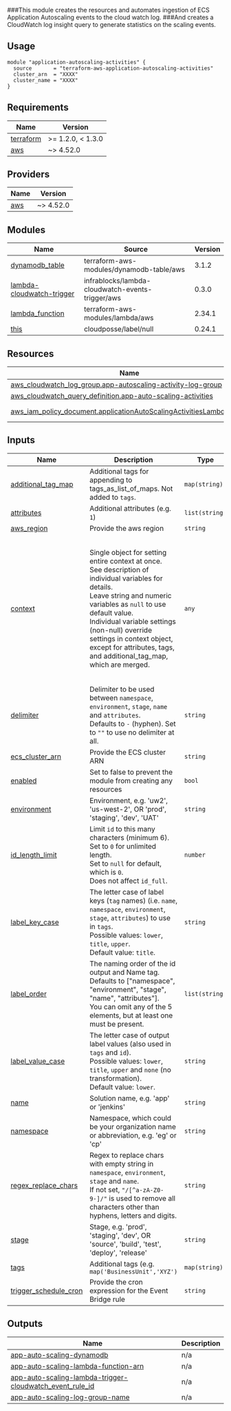 ###This module creates the resources and automates ingestion of ECS  Application Autoscaling events to the cloud watch log.
###And creates a CloudWatch log insight query to generate statistics on the scaling events.


## Usage

```hcl
module "application-autoscaling-activities" {
  source       = "terraform-aws-application-autoscaling-activities"
  cluster_arn  = "XXXX"
  cluster_name = "XXXX"
}
```

## Requirements

| Name | Version |
|------|---------|
| <a name="requirement_terraform"></a> [terraform](#requirement\_terraform) | \>= 1.2.0, < 1.3.0 |
| <a name="requirement_aws"></a> [aws](#requirement\_aws) | ~> 4.52.0 |

## Providers

| Name | Version |
|------|---------|
| <a name="provider_aws"></a> [aws](#provider\_aws) | ~> 4.52.0 |

## Modules

| Name | Source | Version |
|------|--------|---------|
| <a name="module_dynamodb_table"></a> [dynamodb\_table](#module\_dynamodb\_table) | terraform-aws-modules/dynamodb-table/aws | 3.1.2 |
| <a name="module_lambda-cloudwatch-trigger"></a> [lambda-cloudwatch-trigger](#module\_lambda-cloudwatch-trigger) | infrablocks/lambda-cloudwatch-events-trigger/aws | 0.3.0 |
| <a name="module_lambda_function"></a> [lambda\_function](#module\_lambda\_function) | terraform-aws-modules/lambda/aws | 2.34.1 |
| <a name="module_this"></a> [this](#module\_this) | cloudposse/label/null | 0.24.1 |

## Resources

| Name | Type |
|------|------|
| [aws_cloudwatch_log_group.app-autoscaling-activity-log-group](https://registry.terraform.io/providers/hashicorp/aws/latest/docs/resources/cloudwatch_log_group) | resource |
| [aws_cloudwatch_query_definition.app-auto-scaling-activities](https://registry.terraform.io/providers/hashicorp/aws/latest/docs/resources/cloudwatch_query_definition) | resource |
| [aws_iam_policy_document.applicationAutoScalingActivitiesLambdaPolicy](https://registry.terraform.io/providers/hashicorp/aws/latest/docs/data-sources/iam_policy_document) | data source |

## Inputs

| Name | Description | Type | Default | Required |
|------|-------------|------|---------|:--------:|
| <a name="input_additional_tag_map"></a> [additional\_tag\_map](#input\_additional\_tag\_map) | Additional tags for appending to tags\_as\_list\_of\_maps. Not added to `tags`. | `map(string)` | `{}` | no |
| <a name="input_attributes"></a> [attributes](#input\_attributes) | Additional attributes (e.g. `1`) | `list(string)` | `[]` | no |
| <a name="input_aws_region"></a> [aws\_region](#input\_aws\_region) | Provide the aws region | `string` | `"us-west-2"` | no |
| <a name="input_context"></a> [context](#input\_context) | Single object for setting entire context at once.<br>See description of individual variables for details.<br>Leave string and numeric variables as `null` to use default value.<br>Individual variable settings (non-null) override settings in context object,<br>except for attributes, tags, and additional\_tag\_map, which are merged. | `any` | <pre>{<br>  "additional_tag_map": {},<br>  "attributes": [],<br>  "delimiter": null,<br>  "enabled": true,<br>  "environment": null,<br>  "id_length_limit": null,<br>  "label_key_case": null,<br>  "label_order": [],<br>  "label_value_case": null,<br>  "name": null,<br>  "namespace": null,<br>  "regex_replace_chars": null,<br>  "stage": null,<br>  "tags": {}<br>}</pre> | no |
| <a name="input_delimiter"></a> [delimiter](#input\_delimiter) | Delimiter to be used between `namespace`, `environment`, `stage`, `name` and `attributes`.<br>Defaults to `-` (hyphen). Set to `""` to use no delimiter at all. | `string` | `null` | no |
| <a name="input_ecs_cluster_arn"></a> [ecs\_cluster\_arn](#input\_ecs\_cluster\_arn) | Provide the ECS cluster ARN | `string` | n/a | yes |
| <a name="input_enabled"></a> [enabled](#input\_enabled) | Set to false to prevent the module from creating any resources | `bool` | `null` | no |
| <a name="input_environment"></a> [environment](#input\_environment) | Environment, e.g. 'uw2', 'us-west-2', OR 'prod', 'staging', 'dev', 'UAT' | `string` | `null` | no |
| <a name="input_id_length_limit"></a> [id\_length\_limit](#input\_id\_length\_limit) | Limit `id` to this many characters (minimum 6).<br>Set to `0` for unlimited length.<br>Set to `null` for default, which is `0`.<br>Does not affect `id_full`. | `number` | `null` | no |
| <a name="input_label_key_case"></a> [label\_key\_case](#input\_label\_key\_case) | The letter case of label keys (`tag` names) (i.e. `name`, `namespace`, `environment`, `stage`, `attributes`) to use in `tags`.<br>Possible values: `lower`, `title`, `upper`.<br>Default value: `title`. | `string` | `null` | no |
| <a name="input_label_order"></a> [label\_order](#input\_label\_order) | The naming order of the id output and Name tag.<br>Defaults to ["namespace", "environment", "stage", "name", "attributes"].<br>You can omit any of the 5 elements, but at least one must be present. | `list(string)` | `null` | no |
| <a name="input_label_value_case"></a> [label\_value\_case](#input\_label\_value\_case) | The letter case of output label values (also used in `tags` and `id`).<br>Possible values: `lower`, `title`, `upper` and `none` (no transformation).<br>Default value: `lower`. | `string` | `null` | no |
| <a name="input_name"></a> [name](#input\_name) | Solution name, e.g. 'app' or 'jenkins' | `string` | `null` | no |
| <a name="input_namespace"></a> [namespace](#input\_namespace) | Namespace, which could be your organization name or abbreviation, e.g. 'eg' or 'cp' | `string` | `null` | no |
| <a name="input_regex_replace_chars"></a> [regex\_replace\_chars](#input\_regex\_replace\_chars) | Regex to replace chars with empty string in `namespace`, `environment`, `stage` and `name`.<br>If not set, `"/[^a-zA-Z0-9-]/"` is used to remove all characters other than hyphens, letters and digits. | `string` | `null` | no |
| <a name="input_stage"></a> [stage](#input\_stage) | Stage, e.g. 'prod', 'staging', 'dev', OR 'source', 'build', 'test', 'deploy', 'release' | `string` | `null` | no |
| <a name="input_tags"></a> [tags](#input\_tags) | Additional tags (e.g. `map('BusinessUnit','XYZ')` | `map(string)` | `{}` | no |
| <a name="input_trigger_schedule_cron"></a> [trigger\_schedule\_cron](#input\_trigger\_schedule\_cron) | Provide the cron expression for the Event Bridge rule | `string` | `"cron(0 10 * * ? *)"` | no |

## Outputs

| Name | Description |
|------|-------------|
| <a name="output_app-auto-scaling-dynamodb"></a> [app-auto-scaling-dynamodb](#output\_app-auto-scaling-dynamodb) | n/a |
| <a name="output_app-auto-scaling-lambda-function-arn"></a> [app-auto-scaling-lambda-function-arn](#output\_app-auto-scaling-lambda-function-arn) | n/a |
| <a name="output_app-auto-scaling-lambda-trigger-cloudwatch_event_rule_id"></a> [app-auto-scaling-lambda-trigger-cloudwatch\_event\_rule\_id](#output\_app-auto-scaling-lambda-trigger-cloudwatch\_event\_rule\_id) | n/a |
| <a name="output_app-auto-scaling-log-group-name"></a> [app-auto-scaling-log-group-name](#output\_app-auto-scaling-log-group-name) | n/a |
